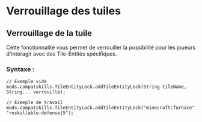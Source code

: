 # Verrouillage des tuiles

## Verrouillage de la tuile

Cette fonctionnalité vous permet de verrouiller la possibilité pour les joueurs d'interagir avec des Tile-Entités spécifiques.

### Syntaxe :

    // Exemple vide
    mods.compatskills.TileEntityLock.addTileEntityLock(String tileName, String... verrouillé);
    
    // Exemple de travail
    mods.compatskills.TileEntityLock.addTileEntityLock("minecraft:furnace", "reskillable:defense|5");